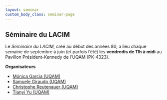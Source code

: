 ```yaml
---
layout: seminar
custom_body_class: seminar-page
---
```


## Séminaire du LACIM

Le *Séminaire du LACIM*, créé au début des années 80, a lieu chaque semaine de
septembre à juin (et parfois l’été) les **vendredis de 11h à midi** au Pavillon
Président-Kennedy de l’UQAM (PK-4323).

**Organisateurs**

- [Mónica Garcia (UQAM)](https://sites.google.com/view/monica-garcia-math/)
- [Samuele Giraudo (UQAM)](https://igm.univ-mlv.fr/~giraudo/Home.html)
- [Christophe Reutenauer (UQAM)](https://reutenauer.math.uqam.ca/)
- [Tianyi Yu (UQAM)](https://tianyi-math.github.io)
